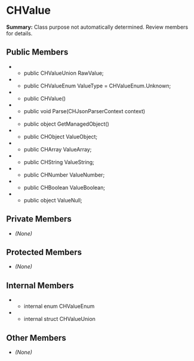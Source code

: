 # CHValue

**Summary:** Class purpose not automatically determined. Review members for details.

## Public Members
- - public CHValueUnion RawValue;
- - public CHValueEnum ValueType = CHValueEnum.Unknown;
- - public CHValue()
- - public void Parse(CHJsonParserContext context)
- - public object GetManagedObject()
- - public CHObject ValueObject;
- - public CHArray ValueArray;
- - public CHString ValueString;
- - public CHNumber ValueNumber;
- - public CHBoolean ValueBoolean;
- - public object ValueNull;

## Private Members
- *(None)*

## Protected Members
- *(None)*

## Internal Members
- - internal enum CHValueEnum
- - internal struct CHValueUnion

## Other Members
- *(None)*
